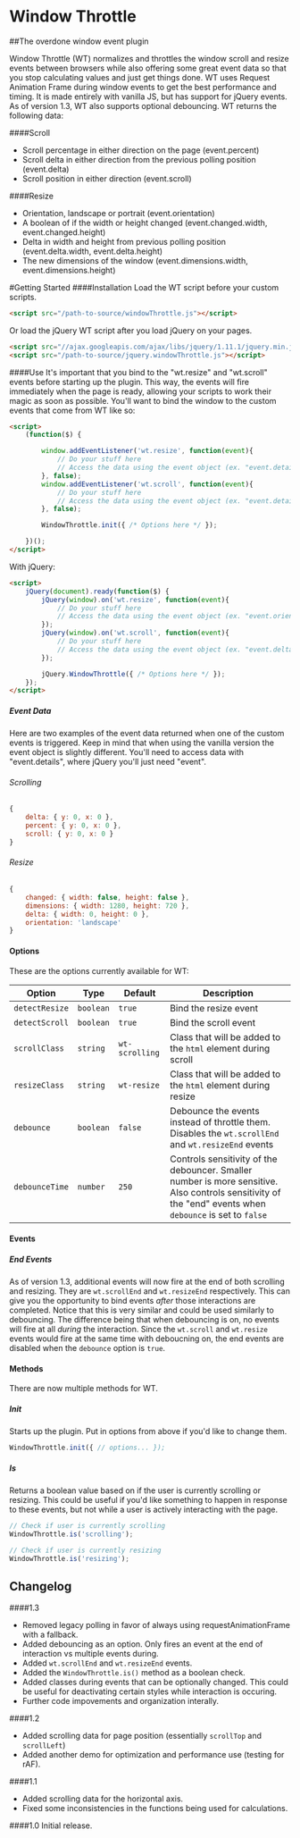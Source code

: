 Window Throttle
===============
##The overdone window event plugin

Window Throttle (WT) normalizes and throttles the window scroll and resize events between browsers while also offering some great event data so that you stop calculating values and just get things done. WT uses Request Animation Frame during window events to get the best performance and timing. It is made entirely with vanilla JS, but has support for jQuery events. As of version 1.3, WT also supports optional debouncing. WT returns the following data:

####Scroll
- Scroll percentage in either direction on the page (event.percent)
- Scroll delta in either direction from the previous polling position (event.delta)
- Scroll position in either direction (event.scroll)

####Resize
- Orientation, landscape or portrait (event.orientation)
- A boolean of if the width or height changed (event.changed.width, event.changed.height)
- Delta in width and height from previous polling position (event.delta.width, event.delta.height)
- The new dimensions of the window (event.dimensions.width, event.dimensions.height)

#Getting Started
####Installation
Load the WT script before your custom scripts.

```HTML
<script src="/path-to-source/windowThrottle.js"></script>
```

Or load the jQuery WT script after you load jQuery on your pages.


```HTML
<script src="//ajax.googleapis.com/ajax/libs/jquery/1.11.1/jquery.min.js"></script>
<script src="/path-to-source/jquery.windowThrottle.js"></script>
```

####Use
It's important that you bind to the "wt.resize" and "wt.scroll" events before starting up the plugin. This way, the events will fire immediately when the page is ready, allowing your scripts to work their magic as soon as possible. You'll want to bind the window to the custom events that come from WT like so: 

```HTML
<script>
	(function($) {

        window.addEventListener('wt.resize', function(event){ 
			// Do your stuff here
			// Access the data using the event object (ex. "event.detail.orientation")
        }, false);
        window.addEventListener('wt.scroll', function(event){
			// Do your stuff here
			// Access the data using the event object (ex. "event.detail.delta")        	
        }, false);

        WindowThrottle.init({ /* Options here */ });

	})();
</script>
```

With jQuery:

```HTML
<script>
	jQuery(document).ready(function($) {
		jQuery(window).on('wt.resize', function(event){ 
			// Do your stuff here
			// Access the data using the event object (ex. "event.orientation")
		});
		jQuery(window).on('wt.scroll', function(event){ 
			// Do your stuff here
			// Access the data using the event object (ex. "event.delta")
		});

		jQuery.WindowThrottle({ /* Options here */ });
	});
</script>
```

##### Event Data
Here are two examples of the event data returned when one of the custom events is triggered. Keep in mind that when using the vanilla version the event object is slightly different. You'll need to access data with "event.details", where jQuery you'll just need "event".

###### Scrolling
```Javascript
{
	delta: { y: 0, x: 0 },
	percent: { y: 0, x: 0 },
	scroll: { y: 0, x: 0 }
}
```
###### Resize
```Javascript
{
	changed: { width: false, height: false },
	dimensions: { width: 1280, height: 720 },
	delta: { width: 0, height: 0 },
	orientation: 'landscape'
}
```

#### Options
These are the options currently available for WT:

| Option       | Type   | Default              | Description                                                       |
|--------------|--------|----------------------|-------------------------------------------------------------------|
| `detectResize`  | `boolean` | `true`         | Bind the resize event |
| `detectScroll`  | `boolean` | `true`         | Bind the scroll event |
| `scrollClass`   | `string`  | `wt-scrolling` | Class that will be added to the `html` element during scroll |
| `resizeClass`   | `string`  | `wt-resize`    | Class that will be added to the `html` element during resize |
| `debounce`      | `boolean` | `false`        | Debounce the events instead of throttle them. Disables the `wt.scrollEnd` and `wt.resizeEnd` events |
| `debounceTime`  | `number`  | `250`          | Controls sensitivity of the debouncer. Smaller number is more sensitive. Also controls sensitivity of the "end" events when `debounce` is set to `false` |

#### Events

##### End Events
As of version 1.3, additional events will now fire at the end of both scrolling and resizing. They are `wt.scrollEnd` and `wt.resizeEnd` respectively. This can give you the opportunity to bind events *after* those interactions are completed. Notice that this is very similar and could be used similarly to debouncing. The difference being that when debouncing is on, no events will fire at all *during* the interaction. Since the `wt.scroll` and `wt.resize` events would fire at the same time with deboucning on, the end events are disabled when the `debounce` option is `true`.

#### Methods
There are now multiple methods for WT.

##### Init
Starts up the plugin. Put in options from above if you'd like to change them.

```Javascript
WindowThrottle.init({ // options... });
```

##### Is
Returns a boolean value based on if the user is currently scrolling or resizing. This could be useful if you'd like something to happen in response to these events, but not while a user is actively interacting with the page.

```Javascript
// Check if user is currently scrolling
WindowThrottle.is('scrolling');

// Check if user is currently resizing
WindowThrottle.is('resizing');
```

## Changelog

####1.3
- Removed legacy polling in favor of always using requestAnimationFrame with a fallback.
- Added debouncing as an option. Only fires an event at the end of interaction vs multiple events during.
- Added `wt.scrollEnd` and `wt.resizeEnd` events.
- Added the `WindowThrottle.is()` method as a boolean check.
- Added classes during events that can be optionally changed. This could be useful for deactivating certain styles while interaction is occuring.
- Further code impovements and organization interally.

####1.2
- Added scrolling data for page position (essentially `scrollTop` and `scrollLeft`)
- Added another demo for optimization and performance use (testing for rAF).

####1.1
- Added scrolling data for the horizontal axis.
- Fixed some inconsistencies in the functions being used for calculations.

####1.0
Initial release.